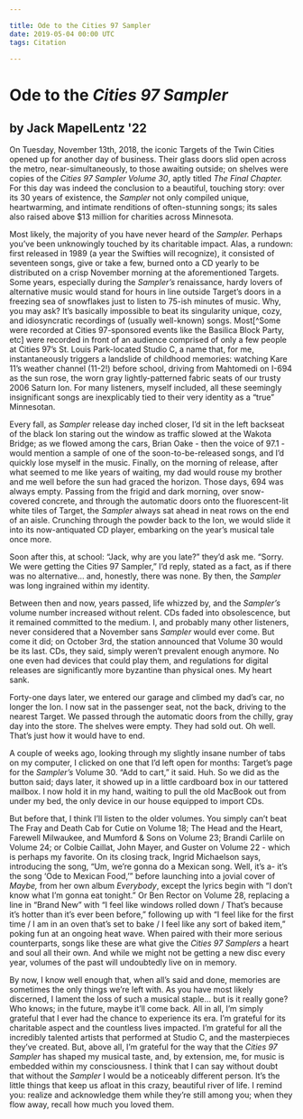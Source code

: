 ```yaml
---

title: Ode to the Cities 97 Sampler
date: 2019-05-04 00:00 UTC
tags: Citation

---
```


# Ode to the *Cities 97 Sampler*

## by Jack MapelLentz '22

On Tuesday, November 13th, 2018, the iconic Targets of the Twin Cities opened up for another day of business. Their glass doors slid open across the metro, near-simultaneously, to those awaiting outside; on shelves were copies of the *Cities 97 Sampler Volume 30*, aptly titled *The Final Chapter.* For this day was indeed the conclusion to a beautiful, touching story: over its 30 years of existence, the *Sampler* not only compiled unique, heartwarming, and intimate renditions of often-stunning songs; its sales also raised above $13 million for charities across Minnesota.

Most likely, the majority of you have never heard of the *Sampler.* Perhaps you’ve been unknowingly touched by its charitable impact. Alas, a rundown: first released in 1989 (a year the Swifties will recognize), it consisted of seventeen songs, give or take a few, burned onto a CD yearly to be distributed on a crisp November morning at the aforementioned Targets. Some years, especially during the *Sampler’s* renaissance, hardy lovers of alternative music would stand for hours in line outside Target’s doors in a freezing sea of snowflakes just to listen to 75-ish minutes of music. Why, you may ask? It’s basically impossible to beat its singularity unique, cozy, and idiosyncratic recordings of (usually well-known) songs. Most[^Some were recorded at Cities 97-sponsored events like the Basilica Block Party, etc] were recorded in front of an audience comprised of only a few people at Cities 97’s St. Louis Park-located Studio C, a name that, for me, instantaneously triggers a landslide of childhood memories: watching Kare 11’s weather channel (11-2!) before school, driving from Mahtomedi on I-694 as the sun rose, the worn gray lightly-patterned fabric seats of our trusty 2006 Saturn Ion. For many listeners, myself included, all these seemingly insignificant songs are inexplicably tied to their very identity as a “true” Minnesotan.

Every fall, as *Sampler* release day inched closer, I’d sit in the left backseat of the black Ion staring out the window as traffic slowed at the Wakota Bridge; as we flowed among the cars, Brian Oake - then the voice of 97.1 - would mention a sample of one of the soon-to-be-released songs, and I’d quickly lose myself in the music. Finally, on the morning of release, after what seemed to me like years of waiting, my dad would rouse my brother and me well before the sun had graced the horizon. Those days, 694 was always empty. Passing from the frigid and dark morning, over snow-covered concrete, and through the automatic doors onto the fluorescent-lit white tiles of Target, the *Sampler* always sat ahead in neat rows on the end of an aisle. Crunching through the powder back to the Ion, we would slide it into its now-antiquated CD player, embarking on the year’s musical tale once more.

Soon after this, at school: “Jack, why are you late?” they’d ask me. “Sorry. We were getting the Cities 97 Sampler,” I’d reply, stated as a fact, as if there was no alternative… and, honestly, there was none. By then, the *Sampler* was long ingrained within my identity.

Between then and now, years passed, life whizzed by, and the *Sampler’s* volume number increased without relent. CDs faded into obsolescence, but it remained committed to the medium. I, and probably many other listeners, never considered that a November sans *Sampler* would ever come. But come it did; on October 3rd, the station announced that Volume 30 would be its last. CDs, they said, simply weren’t prevalent enough anymore. No one even had devices that could play them, and regulations for digital releases are significantly more byzantine than physical ones. My heart sank.

Forty-one days later, we entered our garage and climbed my dad’s car, no longer the Ion. I now sat in the passenger seat, not the back, driving to the nearest Target. We passed through the automatic doors from the chilly, gray day into the store. The shelves were empty. They had sold out. Oh well. That’s just how it would have to end.

A couple of weeks ago, looking through my slightly insane number of tabs on my computer, I clicked on one that I’d left open for months: Target’s page for the *Sampler’s* Volume 30. “Add to cart,” it said. Huh. So we did as the button said; days later, it showed up in a little cardboard box in our tattered mailbox. I now hold it in my hand, waiting to pull the old MacBook out from under my bed, the only device in our house equipped to import CDs.

But before that, I think I’ll listen to the older volumes. You simply can’t beat The Fray and Death Cab for Cutie on Volume 18; The Head and the Heart, Farewell Milwaukee, and Mumford & Sons on Volume 23; Brandi Carlile on Volume 24; or Colbie Caillat, John Mayer, and Guster on Volume 22 - which is perhaps my favorite. On its closing track, Ingrid Michaelson says, introducing the song, “Um, we’re gonna do a Mexican song. Well, it’s a- it’s the song ‘Ode to Mexican Food,’” before launching into a jovial cover of *Maybe,* from her own album *Everybody*, except the lyrics begin with “I don’t know what I’m gonna eat tonight.” Or Ben Rector on Volume 28, replacing a line in “Brand New” with “I feel like windows rolled down / That’s because it’s hotter than it’s ever been before,” following up with “I feel like for the first time / I am in an oven that’s set to bake / I feel like any sort of baked item,” poking fun at an ongoing heat wave. When paired with their more serious counterparts, songs like these are what give the *Cities 97 Samplers* a heart and soul all their own. And while we might not be getting a new disc every year, volumes of the past will undoubtedly live on in memory.

By now, I know well enough that, when all’s said and done, memories are sometimes the only things we’re left with. As you have most likely discerned, I lament the loss of such a musical staple… but is it really gone? Who knows; in the future, maybe it’ll come back. All in all, I’m simply grateful that I ever had the chance to experience its era. I’m grateful for its charitable aspect and the countless lives impacted. I’m grateful for all the incredibly talented artists that performed at Studio C, and the masterpieces they’ve created. But, above all, I’m grateful for the way that the *Cities 97 Sampler* has shaped my musical taste, and, by extension, me, for music is embedded within my consciousness. I think that I can say without doubt that without the *Sampler* I would be a noticeably different person. It’s the little things that keep us afloat in this crazy, beautiful river of life. I remind you: realize and acknowledge them while they’re still among you; when they flow away, recall how much you loved them.
